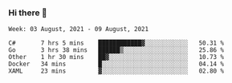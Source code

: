 ### Hi there 👋

<!--START_SECTION:waka-->
```text
Week: 03 August, 2021 - 09 August, 2021

C#       7 hrs 5 mins    ████████████▓░░░░░░░░░░░░   50.31 % 
Go       3 hrs 38 mins   ██████▒░░░░░░░░░░░░░░░░░░   25.86 % 
Other    1 hr 30 mins    ██▓░░░░░░░░░░░░░░░░░░░░░░   10.73 % 
Docker   34 mins         █░░░░░░░░░░░░░░░░░░░░░░░░   04.14 % 
XAML     23 mins         ▓░░░░░░░░░░░░░░░░░░░░░░░░   02.80 % 
```
<!--END_SECTION:waka-->
